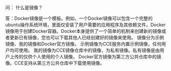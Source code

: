 问：
什么是镜像？

答：Docker镜像是一个模板。例如，一个Docker镜像可以包含一个完整的ubuntu操作系统环境，里面仅安装了用户需要的应用程序及其依赖文件。Docker镜像用于创建Docker容器。Docker本身提供了一个简单的机制来创建新的镜像或者更新已有镜像，您也可以下载其他人已经创建好的镜像来使用。 镜像分为示例镜像、我的镜像和Docker官方镜像。 示例镜像为CCE服务内置示例镜像，任何用户均可使用。 我的镜像为CCE镜像仓库中的镜像，为私有镜像。私有镜像是由用户上传的仅供个人使用的个人镜像。 Docker官方镜像为第三方公共仓库中的镜像。CCE支持从第三方公共仓库中下载使用镜像。 